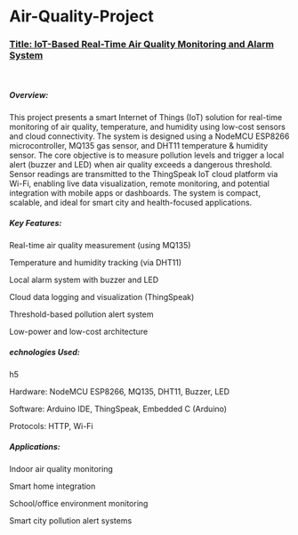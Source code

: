 # Air-Quality-Project
<h3><b><u>Title: IoT-Based Real-Time Air Quality Monitoring and Alarm System</u></b></h3>
<br>
<h5><b>Overview:</b></h5>
This project presents a smart Internet of Things (IoT) solution for real-time monitoring of air quality, temperature, and humidity using low-cost sensors and cloud connectivity. The system is designed using a NodeMCU ESP8266 microcontroller, MQ135 gas sensor, and DHT11 temperature & humidity sensor. The core objective is to measure pollution levels and trigger a local alert (buzzer and LED) when air quality exceeds a dangerous threshold.<br>
Sensor readings are transmitted to the ThingSpeak IoT cloud platform via Wi-Fi, enabling live data visualization, remote monitoring, and potential integration with mobile apps or dashboards. The system is compact, scalable, and ideal for smart city and health-focused applications.

<h5>Key Features:</h5>

Real-time air quality measurement (using MQ135)

Temperature and humidity tracking (via DHT11)

Local alarm system with buzzer and LED

Cloud data logging and visualization (ThingSpeak)

Threshold-based pollution alert system

Low-power and low-cost architecture

<h5>echnologies Used:</h5>h5

Hardware: NodeMCU ESP8266, MQ135, DHT11, Buzzer, LED

Software: Arduino IDE, ThingSpeak, Embedded C (Arduino)

Protocols: HTTP, Wi-Fi


<h5>Applications:</h5>

Indoor air quality monitoring

Smart home integration

School/office environment monitoring

Smart city pollution alert systems

  
